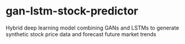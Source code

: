 # gan-lstm-stock-predictor
Hybrid deep learning model combining GANs and LSTMs to generate synthetic stock price data and forecast future market trends
